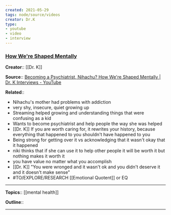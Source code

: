 ```yaml
---
created: 2021-05-29
tags: node/source/videos
creator: Dr.K
type:
- youtube
- video
- interview
---
```


### [How We're Shaped Mentally](https://www.youtube.com/watch?v=PDTPg_qKvn8)
**Creator**:: [[Dr. K]]
 
**Source**:: [Becoming a Psychiatrist, Nihachu? How We're Shaped Mentally | Dr. K Interviews - YouTube](https://www.youtube.com/watch?v=PDTPg_qKvn8)

**Related**:: 
- Nihachu's mother had problems with addiction
- very shy, insecure, quiet growing up
- Streaming helped growing and understanding things that were confusing as a kid
- Wants to become psychiatrist and help people the way she was helped
- [[Dr. K]] If you are worth caring for, it rewrites your history, because everything that happened to you shouldn't have happened to you
- Being strong for getting over it vs acknowledging that it wasn't okay that it happened
- niki thinks that if she can use it to help other people it will be worth it but nothing makes it worth it
- you have value no matter what you accomplish
- [[Dr. K]] "You were wronged and it wasn't ok and you didn't deserve it and it doesn't make sense"
- #TO/EXPLORE/RESEARCH  [[Emotional Quotent]] or EQ

---

**Topics**::  [[mental health]] 

**Outline**::

--- 


